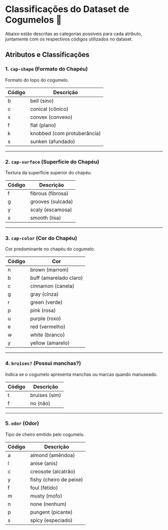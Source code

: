 # Classificações do Dataset de Cogumelos 🍄

Abaixo estão descritas as categorias possíveis para cada atributo, juntamente com os respectivos códigos utilizados no dataset.

## Atributos e Classificações

### 1. `cap-shape` (Formato do Chapéu)

Formato do topo do cogumelo.

| Código | Descrição                   |
| ------ | --------------------------- |
| b      | bell (sino)                 |
| c      | conical (cônico)            |
| x      | convex (convexo)            |
| f      | flat (plano)                |
| k      | knobbed (com protuberância) |
| s      | sunken (afundado)           |

---

### 2. `cap-surface` (Superfície do Chapéu)

Textura da superfície superior do chapéu.

| Código | Descrição         |
| ------ | ----------------- |
| f      | fibrous (fibrosa) |
| g      | grooves (sulcada) |
| y      | scaly (escamosa)  |
| s      | smooth (lisa)     |

---

### 3. `cap-color` (Cor do Chapéu)

Cor predominante no chapéu do cogumelo.

| Código | Cor                    |
| ------ | ---------------------- |
| n      | brown (marrom)         |
| b      | buff (amarelado claro) |
| c      | cinnamon (canela)      |
| g      | gray (cinza)           |
| r      | green (verde)          |
| p      | pink (rosa)            |
| u      | purple (roxo)          |
| e      | red (vermelho)         |
| w      | white (branco)         |
| y      | yellow (amarelo)       |

---

### 4. `bruises?` (Possui manchas?)

Indica se o cogumelo apresenta manchas ou marcas quando manuseado.

| Código | Descrição     |
| ------ | ------------- |
| t      | bruises (sim) |
| f      | no (não)      |

---

### 5. `odor` (Odor)

Tipo de cheiro emitido pelo cogumelo.

| Código | Descrição               |
| ------ | ----------------------- |
| a      | almond (amêndoa)        |
| l      | anise (anis)            |
| c      | creosote (alcatrão)     |
| y      | fishy (cheiro de peixe) |
| f      | foul (fétido)           |
| m      | musty (mofo)            |
| n      | none (nenhum)           |
| p      | pungent (picante)       |
| s      | spicy (especiado)       |
